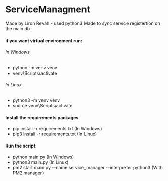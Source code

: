 # ServiceManagment‏
Made by Liron Revah - used python3
Made to sync service registertion on the main db

#### if you want virtual environment run:
###### In Windows
- python -m venv venv
- venv\Scripts\activate
###### In Linux
- python3 -m venv venv
- source venv\Scripts\activate

#### Install the requirements packages
- pip install -r requirements.txt (In Windows)
- pip3 install -r requirements.txt (In Linux)

#### Run the script:
- python main.py (In Windows)
- python3 main.py (In Linux)
- pm2 start main.py --name service_manager --interpreter python3  (With PM2 manager)